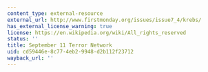 ```yaml
---
content_type: external-resource
external_url: http://www.firstmonday.org/issues/issue7_4/krebs/
has_external_license_warning: true
license: https://en.wikipedia.org/wiki/All_rights_reserved
status: ''
title: September 11 Terror Network
uid: cd59446e-8c77-4eb2-9948-d2b112f23712
wayback_url: ''
---
```

